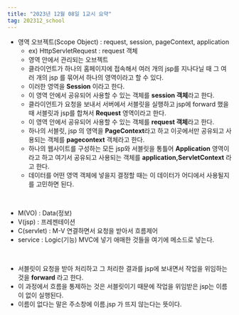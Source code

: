 ```yaml
---
title: "2023년 12월 08일 1교시 요약"
tag: 202312_school
---
```


- 영역 오브젝트(Scope Object) : request, session, pageContext, application
  - ex) HttpServletRequest : request 객체
  - 영역 안에서 관리되는 오브젝트
  - 클라이언트가 하나의 홈페이지에 접속해서 여러 개의 jsp를 지나다닐 때 그 여러 개의 jsp 를 묶어서 하나의 영역이라고 할 수 있다.
  - 이러한 영역을 **Session** 이라고 한다.
  - 이 영역 안에서 공유되어 사용할 수 있는 객체를 **session 객체**라고 한다.
  - 클라이언트가 요청을 보내서 서버에서 서블릿을 실행하고 jsp에 forward 했을 때 서블릿과 jsp를 합쳐서 **Request** 영역이라고 한다.
  - 이 영역 안에서 공유되어 사용할 수 있는 객체를 **request 객체**라고 한다.
  - 하나의 서블릿, jsp 의 영역을 **PageContext**라고 하고 이곳에서만 공유되고 사용되는 객체를 **pagecontext** 객체라고 한다.
  - 하나의 웹사이트를 구성하는 모든 jsp와 서블릿을 통틀어 **Application** 영역이라고 하고 여기서 공유되고 사용되는 객체를 **application,ServletContext** 라고 한다.
  - 데이터를 어떤 영역 객체에 넣을지 결정할 때는 이 데이터가 어디에서 사용될지를 고민하면 된다.

<br>

- M(VO) : Data(정보)
- V(jsp) : 프레젠테이션
- C(servlet) : M-V 연결하면서 요청을 받아서 흐름제어
- service : Logic(기능) MVC에 넣기 애매한 것들을 여기에 메소드로 넣는다. 

<br>

- 서블릿이 요청을 받아 처리하고 그 처리한 결과를 jsp에 보내면서 작업을 위임하는 것을 **forward** 라고 한다.
- 이 과정에서 흐름을 통제하는 것은 서블릿이기 때문에 작업을 위임받은 jsp는 이름이 없이 실행된다.
- 이름이 없다는 말은 주소창에 이름.jsp 가 뜨지 않는다는 뜻이다.

